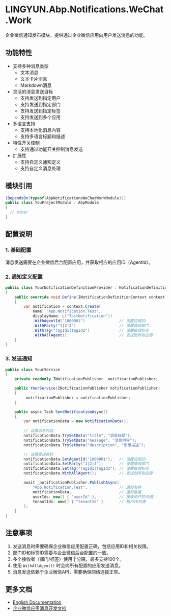 # LINGYUN.Abp.Notifications.WeChat.Work

企业微信通知发布模块，提供通过企业微信应用向用户发送消息的功能。

## 功能特性

* 支持多种消息类型
  * 文本消息
  * 文本卡片消息
  * Markdown消息
* 灵活的消息发送目标
  * 支持发送到指定用户
  * 支持发送到指定部门
  * 支持发送到指定标签
  * 支持发送到多个应用
* 多语言支持
  * 支持本地化消息内容
  * 支持多语言标题和描述
* 特性开关控制
  * 支持通过功能开关控制消息发送
* 扩展性
  * 支持自定义通知定义
  * 支持自定义消息处理

## 模块引用

```csharp
[DependsOn(typeof(AbpNotificationsWeChatWorkModule))]
public class YouProjectModule : AbpModule
{
  // other
}
```

## 配置说明

### 1. 基础配置

消息发送需要在企业微信后台配置应用，并获取相应的应用ID（AgentId）。

### 2. 通知定义配置

```csharp
public class YourNotificationDefinitionProvider : NotificationDefinitionProvider
{
    public override void Define(INotificationDefinitionContext context)
    {
        var notification = context.Create(
            name: "App.Notification.Test",
            displayName: L("TestNotification"))
            .WithAgentId("1000001")               // 设置应用ID
            .WithParty("1|2|3")                   // 设置接收部门
            .WithTag("TagId1|TagId2")             // 设置接收标签
            .WithAllAgent();                      // 发送到所有应用
    }
}
```

### 3. 发送通知

```csharp
public class YourService
{
    private readonly INotificationPublisher _notificationPublisher;

    public YourService(INotificationPublisher notificationPublisher)
    {
        _notificationPublisher = notificationPublisher;
    }

    public async Task SendNotificationAsync()
    {
        var notificationData = new NotificationData();
        
        // 设置消息内容
        notificationData.TrySetData("title", "消息标题");
        notificationData.TrySetData("message", "消息内容");
        notificationData.TrySetData("description", "消息描述");

        // 设置发送目标
        notificationData.SetAgentId("1000001");   // 设置应用ID
        notificationData.SetParty("1|2|3");       // 设置接收部门
        notificationData.SetTag("TagId1|TagId2"); // 设置接收标签
        notificationData.WithAllAgent();          // 发送到所有应用

        await _notificationPublisher.PublishAsync(
            "App.Notification.Test",              // 通知名称
            notificationData,                     // 通知数据
            userIds: new[] { "userId" },          // 接收用户ID列表
            tenantIds: new[] { "tenantId" }       // 租户ID列表
        );
    }
}
```

## 注意事项

1. 发送消息时需要确保企业微信应用配置正确，包括应用ID和相关权限。
2. 部门ID和标签ID需要与企业微信后台配置的一致。
3. 多个接收者（部门/标签）使用'|'分隔，最多支持100个。
4. 使用 `WithAllAgent()` 时会向所有配置的应用发送消息。
5. 消息发送依赖于企业微信API，需要确保网络连接正常。

## 更多文档

* [English Documentation](README.EN.md)
* [企业微信应用消息开发文档](https://developer.work.weixin.qq.com/document/path/90236)
